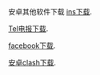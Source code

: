 安卓其他软件下载
[ins下载](https://wwo.lanzoul.com/iAQsi0ebrhpa).

[Tel电报下载](https://wwo.lanzoul.com/iKiHx0ebrbqf).

[facebook下载](https://wwo.lanzoul.com/iOvqZ0ebr33e).

[安卓clash下载](https://wwo.lanzoul.com/iuvT5veaprc).

